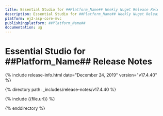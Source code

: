 ```yaml
---
title: Essential Studio for ##Platform_Name## Weekly Nuget Release Release Notes  
description: Essential Studio for ##Platform_Name## Weekly Nuget Release Release Notes  
platform: ej2-asp-core-mvc
publishingplatform: ##Platform_Name##
documentation: ug
---
```


# Essential Studio for  ##Platform_Name##  Release Notes  

{% include release-info.html date="December 24, 2019"   version="v17.4.40"  %} 

{% directory path: _includes/release-notes/v17.4.40 %}

{% include {{file.url}} %}

{% enddirectory %}
